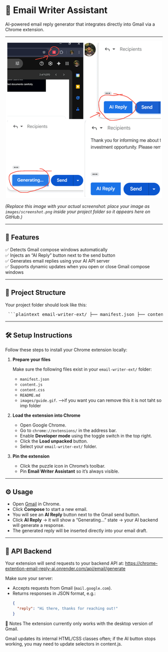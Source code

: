 # 📧 Email Writer Assistant

AI-powered email reply generator that integrates directly into Gmail via a Chrome extension.

---

<p align="center">
  <img src="images/guide.gif" alt="Email Writer Assistant Guide Image" width="500"/>
</p>

_(Replace this image with your actual screenshot: place your image as `images/screenshot.png` inside your project folder so it appears here on GitHub.)_

---

## 🚀 Features

✅ Detects Gmail compose windows automatically  
✅ Injects an “AI Reply” button next to the send button  
✅ Generates email replies using your AI API server  
✅ Supports dynamic updates when you open or close Gmail compose windows

---

## 📂 Project Structure

Your project folder should look like this:
<pre> ```plaintext email-writer-ext/ ├── manifest.json ├── content.js ├── content.css ├── README.md └── images/ └── guide.gif ``` </pre>

---

## 🛠 Setup Instructions

Follow these steps to install your Chrome extension locally:

1. **Prepare your files**

   Make sure the following files exist in your `email-writer-ext/` folder:

   - `manifest.json`
   - `content.js`
   - `content.css`
   - `README.md`
   - `images/guide.gif`. -->if you want you can remove this it is not taht so imp folder

2. **Load the extension into Chrome**

   - Open Google Chrome.
   - Go to `chrome://extensions/` in the address bar.
   - Enable **Developer mode** using the toggle switch in the top right.
   - Click the **Load unpacked** button.
   - Select your `email-writer-ext/` folder.

3. **Pin the extension**

   - Click the puzzle icon in Chrome’s toolbar.
   - Pin **Email Writer Assistant** so it’s always visible.

---

## ⚙️ Usage

- Open [Gmail](https://mail.google.com) in Chrome.
- Click **Compose** to start a new email.
- You will see an **AI Reply** button next to the Gmail send button.
- Click **AI Reply** → it will show a “Generating…” state → your AI backend will generate a response.
- The generated reply will be inserted directly into your email draft.

---

## 🔗 API Backend

Your extension will send requests to your backend API at:
https://chrome-extention-email-reply-ai.onrender.com/api/email/generate

Make sure your server:

- Accepts requests from Gmail (`mail.google.com`).
- Returns responses in JSON format, e.g.:
  ```json
  {
    "reply": "Hi there, thanks for reaching out!"
  }
  ```

📝 Notes
The extension currently only works with the desktop version of Gmail.

Gmail updates its internal HTML/CSS classes often; if the AI button stops working, you may need to update selectors in content.js.
